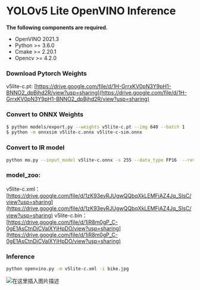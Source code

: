 
# YOLOv5 Lite OpenVINO Inference

**The following components are required.**
-	OpenVINO 2021.3
-	Python >=  3.6.0
-	Cmake >= 2.20.1
-	Opencv >= 4.2.0

###	Download Pytorch Weights 
v5lite-c.pt:  [https://drive.google.com/file/d/1H-GrrxKV0pN3Y9pH1-BNNO2_dpBjhd2R/view?usp=sharing](https://drive.google.com/file/d/1H-GrrxKV0pN3Y9pH1-BNNO2_dpBjhd2R/view?usp=sharing)

###	Convert to ONNX Weights 
```bash
$ python models/export.py --weights v5lite-c.pt --img 640 --batch 1
$ python -m onnxsim v5lite-c.onnx v5lite-c-sim.onnx
```
###	Convert to IR model
```bash
python mo.py --input_model v5lite-c.onnx -s 255 --data_type FP16  --reverse_input_channels --output Conv_462,Conv_478,Conv_494
```
###	model_zoo:
v5lite-c.xml：[https://drive.google.com/file/d/1zK93evRJUgwQQbqXkLEMFiAZ4Jq_SIsC/view?usp=sharing](https://drive.google.com/file/d/1zK93evRJUgwQQbqXkLEMFiAZ4Jq_SIsC/view?usp=sharing)
v5lite-c.bin：[https://drive.google.com/file/d/1iR8m0gP_C-0gE1AsCtnDjCValXYjHpDO/view?usp=sharing](https://drive.google.com/file/d/1iR8m0gP_C-0gE1AsCtnDjCValXYjHpDO/view?usp=sharing)

###	Inference

```bash
python openvino.py -m v5lite-c.xml -i bike.jpg
```
![在这里插入图片描述](https://img-blog.csdnimg.cn/21fa3eda9f89431ca3aef66fb15941cd.jpg?x-oss-process=image/watermark,type_ZHJvaWRzYW5zZmFsbGJhY2s,shadow_50,text_Q1NETiBAcG9nZ18=,size_20,color_FFFFFF,t_70,g_se,x_16)


